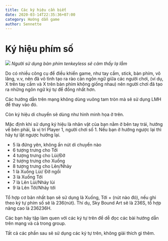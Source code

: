 ```yaml
---
title: Các ký hiệu cần biết
date: 2020-03-14T22:35:36+07:00
category: Hướng dẫn game
author: Sennette
---
```



# Ký hiệu phím số

![](/images/tut2/notation.jpg)
*Người sử dụng bàn phím tenkeyless sẽ cảm thấy lạ lẫm*

Do có nhiều công cụ để điều khiển game, như tay cầm, stick, bàn phím, vô lăng,
v.v, nên đã vô tình tạo ra rào cản ngôn ngữ giữa các người chơi, (ví dụ, X trên
tay cầm và X trên bàn phím không giống nhau) nên người chơi đã tạo ra những
ngôn ngữ ký tự để đồng nhất hơn.

Các hướng dẫn trên mạng không dùng vuông tam tròn mà sẽ sử dụng LMH để thay vào
đó.

Còn ký hiệu di chuyển sẽ dùng như hình minh họa ở trên.

Mặc định khi sử dụng ký hiệu là nhân vật của bạn nằm ở bên tay trái, hướng về
bên phải, là vị trí Player 1, người chơi số 1. Nếu bạn ở hướng ngược lại thì
hãy tự lật ngược hướng lại.

- 5 là đứng yên, không ấn nút di chuyển nào
- 6 tượng trưng cho Tới 
- 4 tượng trưng cho Lùi/Đỡ
- 2 tượng trưng cho Xuống 
- 8 tượng trưng cho Lên/Nhảy
- 1 là Xuống Lùi/ Đỡ ngồi
- 3 là Xuống Tới 
- 7 là Lên Lùi/Nhảy lùi
- 9 là Lên Tới/Nhảy tới

Tổ hợp cơ bản nhất bạn sẽ sử dụng là Xuống, Tới + (nút nào đó), nếu ghi theo ký
tự phím số sẽ là 236(nút). Thí dụ, Sky Bound Art sẽ là 236S, tổ hợp nâng cao là
236236H.

Các bạn hãy tập làm quen với các ký tự trên để dễ đọc các bài hướng dẫn trên
mạng và cả trong group.

Tất cả các phần sau sẽ sử dụng các ký tự trên, không giải thích gì thêm.
